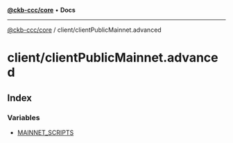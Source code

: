 [**@ckb-ccc/core**](README.md) • **Docs**

***

[@ckb-ccc/core](README.md) / client/clientPublicMainnet.advanced

# client/clientPublicMainnet.advanced

## Index

### Variables

- [MAINNET\_SCRIPTS](client.clientPublicMainnet.advanced.Variable.MAINNET_SCRIPTS.md)
